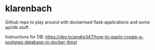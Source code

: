 # klarenbach

Github repo to play around with dockerised flask applications and some api/db stuff. 

Instructions for DB: 
https://dev.to/andre347/how-to-easily-create-a-postgres-database-in-docker-4moj